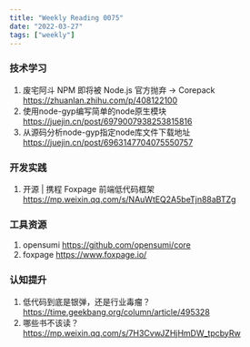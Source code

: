 ```yaml
---
title: "Weekly Reading 0075"
date: "2022-03-27"
tags: ["weekly"]
---
```


### 技术学习
1. 废宅阿斗 NPM 即将被 Node.js 官方抛弃 → Corepack https://zhuanlan.zhihu.com/p/408122100
2. 使用node-gyp编写简单的node原生模块 https://juejin.cn/post/6979007938253815816
3. 从源码分析node-gyp指定node库文件下载地址 https://juejin.cn/post/6963147704075550757

### 开发实践
1. 开源 | 携程 Foxpage 前端低代码框架 https://mp.weixin.qq.com/s/NAuWtEQ2A5beTjn88aBTZg

### 工具资源
1. opensumi https://github.com/opensumi/core
2. foxpage https://www.foxpage.io/

### 认知提升
1. 低代码到底是银弹，还是行业毒瘤？ https://time.geekbang.org/column/article/495328
2. 哪些书不该读？https://mp.weixin.qq.com/s/7H3CvwJZHjHmDW_tpcbyRw